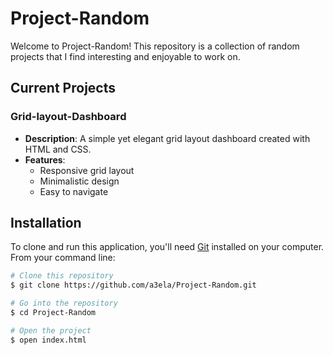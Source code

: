 # Project-Random

Welcome to Project-Random! This repository is a collection of random projects that I find interesting and enjoyable to work on.

## Current Projects

### Grid-layout-Dashboard

- **Description**: A simple yet elegant grid layout dashboard created with HTML and CSS.
- **Features**:
  - Responsive grid layout
  - Minimalistic design
  - Easy to navigate

## Installation

To clone and run this application, you'll need [Git](https://git-scm.com) installed on your computer. From your command line:

```bash
# Clone this repository
$ git clone https://github.com/a3ela/Project-Random.git

# Go into the repository
$ cd Project-Random

# Open the project
$ open index.html
```
